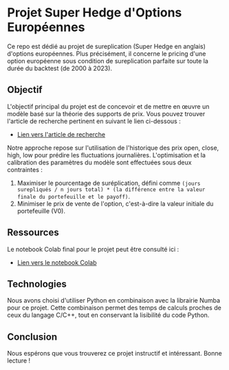 # Projet Super Hedge d'Options Européennes

Ce repo est dédié au projet de sureplication (Super Hedge en anglais) d'options européennes. Plus précisément, il concerne le pricing d'une option européenne sous condition de sureplication parfaite sur toute la durée du backtest (de 2000 à 2023).

## Objectif

L'objectif principal du projet est de concevoir et de mettre en œuvre un modèle basé sur la théorie des supports de prix. Vous pouvez trouver l'article de recherche pertinent en suivant le lien ci-dessous :
- [Lien vers l'article de recherche](https://hal.science/hal-02379707/document)

Notre approche repose sur l'utilisation de l'historique des prix open, close, high, low pour prédire les fluctuations journalières. L'optimisation et la calibration des paramètres du modèle sont effectuées sous deux contraintes :

1. Maximiser le pourcentage de suréplication, défini comme `(jours surepliqués / n jours total) * (la différence entre la valeur finale du portefeuille et le payoff)`.
2. Minimiser le prix de vente de l'option, c'est-à-dire la valeur initiale du portefeuille (V0).

## Ressources

Le notebook Colab final pour le projet peut être consulté ici :
- [Lien vers le notebook Colab](https://github.com/ElAm1ne/March--Fi-2/blob/master/SuperHedge.ipynb)

## Technologies

Nous avons choisi d'utiliser Python en combinaison avec la librairie Numba pour ce projet. Cette combinaison permet des temps de calculs proches de ceux du langage C/C++, tout en conservant la lisibilité du code Python.

## Conclusion

Nous espérons que vous trouverez ce projet instructif et intéressant. Bonne lecture !
